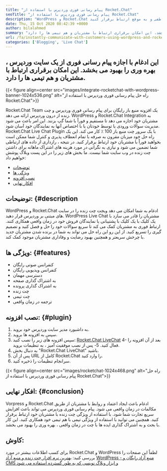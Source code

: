```yaml
---
title: "پیام رسانی فوری وردپرس با استفاده از Rocket.Chat" 
seoTitle: "پیام رسانی فوری وردپرس با استفاده از Rocket.Chat" 
description: "WordPress و Rocket.Chat ادغام با اجازه راه حل پیام رسانی فوری ، بهره وری را بهبود می بخشد. این به شما کمک می کند تا از نظر عاطفی و به موقع ارتباط برقرار کنید." 
date: Thu, 15 Oct 2020 08:42:39 +0000
author: bilalahmed
summary: "این ادغام با اجازه پیام رسانی فوری از یک سایت وردپرس ، بهره وری را بهبود می بخشد. این امکان برقراری ارتباط با مشتریان و هم تیمی ها را دارد." 
url: /fa/instantly-communicate-with-customers-using-wordpress-and-rocket-chat/
categories: ['Blogging', 'Live Chat']
---
```


## این ادغام با اجازه پیام رسانی فوری از یک سایت وردپرس ، بهره وری را بهبود می بخشد. این امکان برقراری ارتباط با مشتریان و هم تیمی ها را دارد.

{{< figure align=center src="images/integrate-rocketchat-with-wordpress-banner-1024x536.png" alt="راه حل پیام رسانی فوری وردپرس با استفاده از Rocket.Chat">}}

Rocket.Chat Team یک افزونه منبع باز رایگان برای پیام رسانی فوری وردپرس و چت زنده از درون وردپرس ارائه می دهد. WordPress و Rocket.Chat Integration به مشتریان خود اجازه می دهد تا مستقیم و فوراً با شما گپ بزنند. این امر باعث می شود مدیریت سوالات ورودی یا توسط خودتان یا با اختصاص آنها به نمایندگان خود آسان شود.
Rocket.Chat Live Chat Plugin با یک سرور چت منبع باز 100 ٪ کار می کند. این یک راه حل خود میزبان مقرون به صرفه با تمام انعطاف پذیری و کنترل شما ممکن است بخواهید فوراً با مشتریان خود ارتباط برقرار کنید. در نتیجه ، رازداری از داده های ارتباطی شما تضمین می شود و نیازی به نگرانی در مورد هزینه های اشتراک ماهانه برای داشتن چت زنده در وب سایت شما نیست.
ما بخش های زیر را در این پست وبلاگ پوشش خواهیم داد:
  * [توضیحات][1]
  * [ویژگی ها][2]
  * [نصب افزونه][3]
  * [افکار نهایی][4]

## توضیحات:   {#description
WordPress و Rocket.Chat ادغام به شما امکان می دهد ویجت چت زنده را در سایت های مبتنی بر وردپرس قرار دهید. WordPress Live Chat مشتریان را قادر می سازد با یک کلیک با یک کلیک با پشتیبانی یا نمایندگان فروش خود در زمان واقعی همکاری کنند. ارتباط فوری به مشتریان کمک می کند تا سریع سوالات خود را حل و فصل کنید و تصمیم گیری را تسریع کنید. از این رو این راه حل می تواند به شما در برنده شدن مشتریان جدید با چرخش سریعتر و همچنین بهبود رضایت و وفاداری مشتریان موجود کمک کند.

## ویژگی ها:   {#features}
  * کنفرانس صوتی رایگان
  * کنفرانس ویدیویی رایگان
  * دسترسی مهمان
  * به اشتراک گذاری صفحه
  * به اشتراک گذاری پرونده
  * چت زنده
  * چت تیمی
  * ترجمه در زمان واقعی

## نصب افزونه:   {#plugin}
  1. به داشبورد مدیر سایت وردپرس خود بروید.
  2. سپس به افزونه ها بروید.
  3. سپس افزونه های زیر را نصب کنید: [Rocket.Chat LiveChat][5]
  4- بعد از آن افزونه را فعال کنید.
  5- پس از نصب موفقیت آمیز ، به تنظیمات بروید.
  6. به دنبال بخش "Rocket.Chat LiveChat" باشید.
  7. پس از آن URL کامل از Rocket.Chat را وارد کنید.
  8. سرانجام تنظیمات را ذخیره کنید.

{{< figure align=center src="images/rocketchat-1024x468.png" alt="راه حل پیام رسانی فوری وردپرس با استفاده از Rocket.Chat">}}


## افکار نهایی:   {#conclusion}
Vorpress و Rocket.Chat ادغام باعث ایجاد اعتماد و روابط با مشتریان از طریق مکالمات در زمان واقعی می شود. پیام رسانی فوری وردپرس می تواند باعث افزایش سریع تجارت شما شود. با استفاده از ویژگی چت زنده با مشتریان خود ارتباط برقرار کنید. همچنین می توانید با استفاده از ویژگی تیمی با هم تیمی خود همکاری کنید. این کار با بحث و به اشتراک گذاری ایده ها با چت در زمان واقعی ، بهره وری را بهبود می بخشد.

## کاوش:
برای کسب اطلاعات بیشتر در مورد Rocket.Chat و WordPress لطفاً این صفحات را بررسی کنید:
[بهترین نرم افزار چت زنده و منبع آزاد][6]
[WordPress - منبع آزاد رایگان و CMS و ابزار وبلاگ نویسی که به طور گسترده استفاده می شود][7]

  
[1]: #description
[2]: #features
[3]: #plugin
[4]: #conclusion
[5]: https://wordpress.org/plugins/rocketchat-livechat/
[6]: https://products.containerize.com/live-chat
[7]: https://href.li/?https://products.containerize.com/blogging/wordpress
